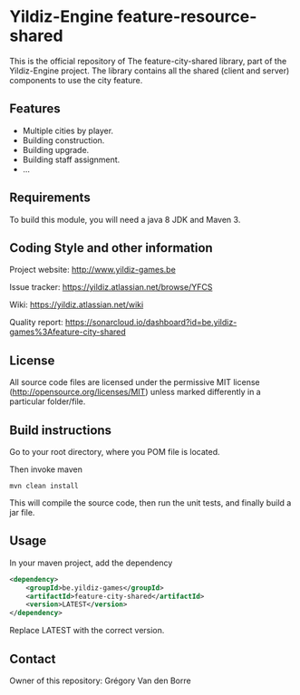 # Yildiz-Engine feature-resource-shared

This is the official repository of The feature-city-shared library, part of the Yildiz-Engine project.
The library contains all the shared (client and server) components to use the city feature.

## Features

* Multiple cities by player.
* Building construction.
* Building upgrade.
* Building staff assignment.
* ...

## Requirements

To build this module, you will need a java 8 JDK and Maven 3.

## Coding Style and other information

Project website:
http://www.yildiz-games.be

Issue tracker:
https://yildiz.atlassian.net/browse/YFCS

Wiki:
https://yildiz.atlassian.net/wiki

Quality report:
https://sonarcloud.io/dashboard?id=be.yildiz-games%3Afeature-city-shared

## License

All source code files are licensed under the permissive MIT license
(http://opensource.org/licenses/MIT) unless marked differently in a particular folder/file.

## Build instructions

Go to your root directory, where you POM file is located.

Then invoke maven

	mvn clean install

This will compile the source code, then run the unit tests, and finally build a jar file.

## Usage

In your maven project, add the dependency

```xml
<dependency>
    <groupId>be.yildiz-games</groupId>
    <artifactId>feature-city-shared</artifactId>
    <version>LATEST</version>
</dependency>
```
Replace LATEST with the correct version.

## Contact
Owner of this repository: Grégory Van den Borre
